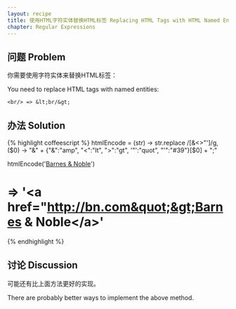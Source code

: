 ```yaml
---
layout: recipe
title: 使用HTML字符实体替换HTML标签 Replacing HTML Tags with HTML Named Entities
chapter: Regular Expressions
---
```

## 问题 Problem

你需要使用字符实体来替换HTML标签：

You need to replace HTML tags with named entities:

`<br/> => &lt;br/&gt;`

## 办法 Solution

{% highlight coffeescript %}
htmlEncode = (str) ->
  str.replace /[&<>"']/g, ($0) ->
    "&" + {"&":"amp", "<":"lt", ">":"gt", '"':"quot", "'":"#39"}[$0] + ";"

htmlEncode('<a href="http://bn.com">Barnes & Noble</a>')
# => '&lt;a href=&quot;http://bn.com&quot;&gt;Barnes &amp; Noble&lt;/a&gt;'
{% endhighlight %}

## 讨论 Discussion

可能还有比上面方法更好的实现。

There are probably better ways to implement the above method.
